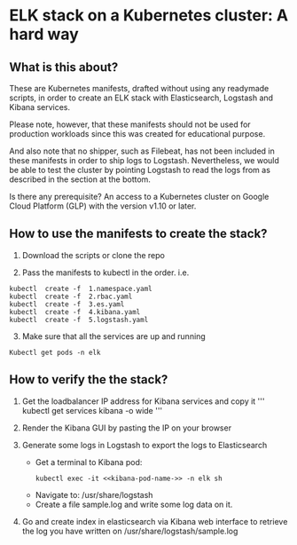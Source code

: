 # ELK stack on a Kubernetes cluster: A hard way

## What is this about?
These are Kubernetes manifests, drafted without using any readymade scripts, in order to create an ELK stack with Elasticsearch, Logstash and Kibana services. 

Please note, however, that these manifests should not be used for production workloads since this was created for educational purpose. 

And also note that no shipper, such as Filebeat, has not been included in these manifests in order to ship logs to Logstash. Nevertheless, we would be able to test the cluster by pointing Logstash to read the logs from as described in the section at the bottom.

Is there any prerequisite?
An access to a Kubernetes cluster on Google Cloud Platform (GLP) with the version v1.10 or later.

## How to use the manifests to create the stack?
1. Download the scripts or clone the repo

2. Pass the manifests to kubectl in the order. i.e.
```
kubectl  create -f  1.namespace.yaml
kubectl  create -f  2.rbac.yaml
kubectl  create -f  3.es.yaml
kubectl  create -f  4.kibana.yaml
kubectl  create -f  5.logstash.yaml
```

3. Make sure that all the services are up and running 
```
Kubectl get pods -n elk
```

## How to verify the the stack?
1. Get the loadbalancer IP address for Kibana services and copy it
'''
kubectl get services kibana -o wide
'''

2. Render the Kibana GUI by pasting the IP on your browser 
 
3. Generate some logs in Logstash to export the logs to Elasticsearch
   - Get a terminal to Kibana pod: 
     ```
     kubectl exec -it <<kibana-pod-name->> -n elk sh
     ```
   - Navigate to: /usr/share/logstash
   - Create a file sample.log and write some log data on it.

4. Go and create index in elasticsearch via Kibana web interface to retrieve the log you have written on /usr/share/logstash/sample.log

